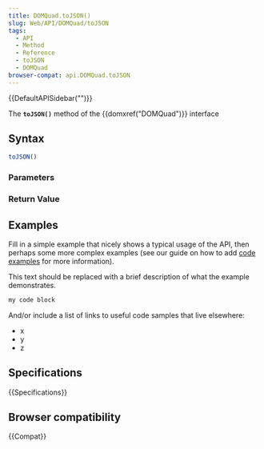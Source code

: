 ```yaml
---
title: DOMQuad.toJSON()
slug: Web/API/DOMQuad/toJSON
tags:
  - API
  - Method
  - Reference
  - toJSON
  - DOMQuad
browser-compat: api.DOMQuad.toJSON
---
```

{{DefaultAPISidebar("")}}

The **`toJSON()`** method of the {{domxref("DOMQuad")}} interface 

## Syntax

```js
toJSON()
```

### Parameters



### Return Value



## Examples

Fill in a simple example that nicely shows a typical usage of the API, then perhaps some more complex examples (see our guide on how to add [code examples](/en-US/docs/MDN/Contribute/Structures/Code_examples) for more information).

This text should be replaced with a brief description of what the example demonstrates.

```js
my code block
```

And/or include a list of links to useful code samples that live elsewhere:

*   x
*   y
*   z

## Specifications

{{Specifications}}

## Browser compatibility

{{Compat}}


